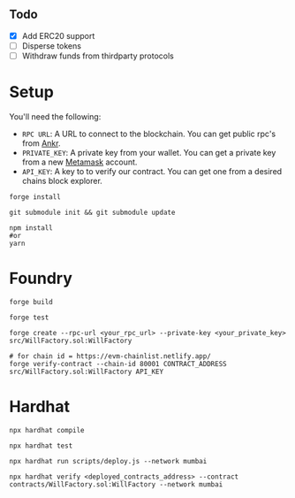 ## Todo

- [x] Add ERC20 support
- [ ] Disperse tokens
- [ ] Withdraw funds from thirdparty protocols

# Setup

You'll need the following:

- `RPC URL`: A URL to connect to the blockchain. You can get public rpc's from [Ankr](https://www.ankr.com/protocol/).
- `PRIVATE_KEY`: A private key from your wallet. You can get a private key from a new [Metamask](https://metamask.io/) account.
- `API_KEY`: A key to to verify our contract. You can get one from a desired chains block explorer.

```shell
forge install

git submodule init && git submodule update
```

```shell
npm install
#or
yarn
```

# Foundry

```shell
forge build
```
```shell
forge test
```
```shell
forge create --rpc-url <your_rpc_url> --private-key <your_private_key> src/WillFactory.sol:WillFactory
```
```shell
# for chain id = https://evm-chainlist.netlify.app/
forge verify-contract --chain-id 80001 CONTRACT_ADDRESS src/WillFactory.sol:WillFactory API_KEY
```

# Hardhat

```shell
npx hardhat compile
```
```shell
npx hardhat test
```
```shell
npx hardhat run scripts/deploy.js --network mumbai
```
```shell
npx hardhat verify <deployed_contracts_address> --contract contracts/WillFactory.sol:WillFactory --network mumbai
```